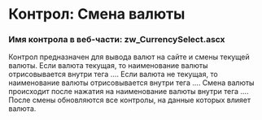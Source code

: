﻿---
description: 2.4.9.1
---
# Контрол: Смена валюты
### Имя контрола в веб-части: zw_CurrencySelect.ascx
Контрол предназначен для вывода валют на сайте и смены текущей валюты.
Если валюта текущая, то наименование валюты отрисовывается внутри тега <span>...</span>.
Если валюта не текущая, то наименование валюты отрисовывается внутри тега <a>...</a>.
Смена валюты происходит после нажатия на наименование валюты внутри тега <a>...</a>. После смены обновляются все контролы, на данные которых влияет валюта.  
